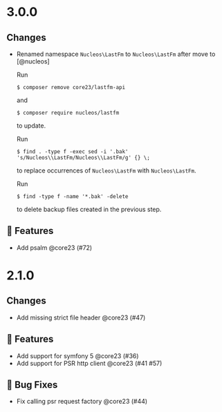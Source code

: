 # 3.0.0

## Changes

- Renamed namespace `Nucleos\LastFm` to `Nucleos\LastFm` after move to [@nucleos]

  Run

  ```
  $ composer remove core23/lastfm-api
  ```

  and

  ```
  $ composer require nucleos/lastfm
  ```

  to update.

  Run

  ```
  $ find . -type f -exec sed -i '.bak' 's/Nucleos\\LastFm/Nucleos\\LastFm/g' {} \;
  ```

  to replace occurrences of `Nucleos\LastFm` with `Nucleos\LastFm`.

  Run

  ```
  $ find -type f -name '*.bak' -delete
  ```

  to delete backup files created in the previous step.
  
## 🚀 Features

- Add psalm @core23 (#72)

# 2.1.0

## Changes

- Add missing strict file header @core23 (#47)

## 🚀 Features

- Add support for symfony 5 @core23 (#36)
- Add support for PSR http client @core23 (#41 #57)

## 🐛 Bug Fixes

- Fix calling psr request factory @core23 (#44)

